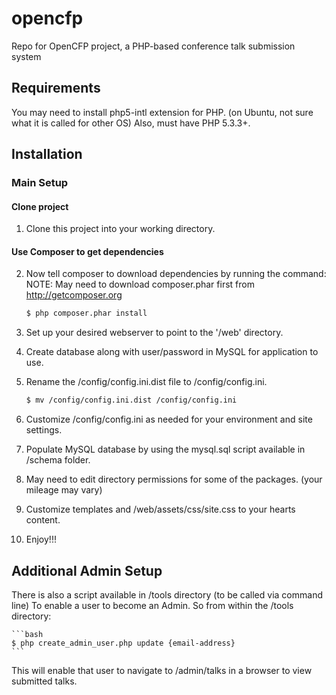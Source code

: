 opencfp
=======

Repo for OpenCFP project, a PHP-based conference talk submission system

Requirements
------------

You may need to install php5-intl extension for PHP. (on Ubuntu, not sure what it is called for other OS)
Also, must have PHP 5.3.3+.


Installation
------------

### Main Setup

#### Clone project

1. Clone this project into your working directory.

#### Use Composer to get dependencies

2. Now tell composer to download dependencies by running the command:
NOTE: May need to download composer.phar first from http://getcomposer.org

    ```bash
    $ php composer.phar install
    ```
3. Set up your desired webserver to point to the '/web' directory.

4. Create database along with user/password in MySQL for application to use.

5. Rename the /config/config.ini.dist file to /config/config.ini.

    ```bash
    $ mv /config/config.ini.dist /config/config.ini
    ```

6. Customize /config/config.ini as needed for your environment and site settings.

7. Populate MySQL database by using the mysql.sql script available in /schema folder.

8. May need to edit directory permissions for some of the packages. (your mileage may vary)

9. Customize templates and /web/assets/css/site.css to your hearts content.

10. Enjoy!!!


Additional Admin Setup
----------------------

There is also a script available in /tools directory (to be called via command line)
To enable a user to become an Admin.  So from within the /tools directory:

    ```bash
    $ php create_admin_user.php update {email-address}
    ```
This will enable that user to navigate to /admin/talks in a browser to view submitted talks.
